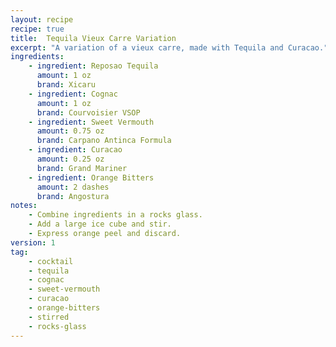 ```yaml
---
layout: recipe
recipe: true
title:  Tequila Vieux Carre Variation
excerpt: "A variation of a vieux carre, made with Tequila and Curacao."
ingredients:
    - ingredient: Reposao Tequila
      amount: 1 oz
      brand: Xicaru
    - ingredient: Cognac
      amount: 1 oz
      brand: Courvoisier VSOP
    - ingredient: Sweet Vermouth
      amount: 0.75 oz
      brand: Carpano Antinca Formula
    - ingredient: Curacao
      amount: 0.25 oz
      brand: Grand Mariner
    - ingredient: Orange Bitters
      amount: 2 dashes
      brand: Angostura
notes:
    - Combine ingredients in a rocks glass.
    - Add a large ice cube and stir.
    - Express orange peel and discard.
version: 1
tag:
    - cocktail
    - tequila
    - cognac
    - sweet-vermouth
    - curacao
    - orange-bitters
    - stirred
    - rocks-glass
---
```

